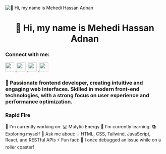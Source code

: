 ![👋 Hi, my name is Mehedi Hassan Adnan](https://user-images.githubusercontent.com/10498744/210012254-234538ff-d198-48aa-8964-37e6fd45d227.gif)

<div id="toc">
  <ul align="center" style="list-style: none">
    <summary>
      <h1>
        👋 Hi, my name is Mehedi Hassan Adnan 
      </h1>
    </summary>
  </ul>
</div>

**<h3 align="left">Connect with me:</h3>** 

<p align="left">
  <a href="https://www.facebook.com/mehadihassan.adnan/" target="_blank">
    <img src="https://img.shields.io/badge/Facebook-1877F2?style=flat-square&logo=facebook&logoColor=white" height="28" style="margin-right: 4px">
  </a>
  <a href="https://github.com/mh-adnan" target="_blank">
    <img src="https://img.shields.io/badge/GitHub-100000?style=flat-square&logo=github&logoColor=white" height="28" style="margin-right: 4px">
  </a>
  <a href="https://www.instagram.com/__i_m_adnan007" target="_blank">
    <img src="https://img.shields.io/badge/Instagram-E4405F?style=flat-square&logo=instagram&logoColor=white" height="28" style="margin-right: 4px">
  </a>
  <a href="https://www.linkedin.com/in/mehedi-hassan-adnan-8b1380170/" target="_blank">
    <img src="https://img.shields.io/badge/LinkedIn-0077B5?style=flat-square&logo=linkedin&logoColor=white" height="28" style="margin-right: 4px">
  </a>
</p>


<h3 align="left">🚀 Passionate frontend developer, creating intuitive and engaging web interfaces. Skilled in modern front-end technologies, with a strong focus on user experience and performance optimization.</h3>



<h3 align="left">Rapid Fire</h3>

💼 I'm currently working on: 💻 Mulytic Energy
🌱 I'm currently learning: 📚 Exploring myself
💬 Ask me about: 💡 HTML, CSS, Tailwind, JavaScript, React, and RESTful APIs
⚡ Fun fact: 🎢 I once debugged an issue while on a roller coaster!

